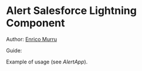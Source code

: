 # Alert Salesforce Lightning Component

Author: [Enrico Murru](https://enree.co)

Guide: [](https://blog.enree.co)

Example of usage (see *AlertApp*).

